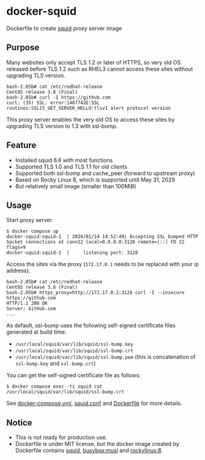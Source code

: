 # docker-squid

Dockerfile to create [squid](http://www.squid-cache.org/) proxy server image

## Purpose

Many websites only accept TLS 1.2 or later of HTTPS,
so very old OS released before TLS 1.2 such as RHEL3 cannot access these sites without upgrading TLS version.

```
bash-2.05b# cat /etc/redhat-release 
CentOS release 3.8 (Final)
bash-2.05b# curl -I https://github.com
curl: (35) SSL: error:1407742E:SSL routines:SSL23_GET_SERVER_HELLO:tlsv1 alert protocol version
```

This proxy server enables the very old OS to access these sites by upgrading TLS version to 1.3 with ssl-bump.

## Feature

* Installed squid 6.6 with most functions
* Supported TLS 1.0 and TLS 1.1 for old clients
* Supported both ssl-bump and cache_peer (forward to upstream proxy)
* Based on Rocky Linux 8, which is supported until May 31, 2029
* But relatively small image (smaller than 100MiB)

## Usage

Start proxy server.

```
$ docker compose up
docker-squid-squid-1  | 2024/01/14 14:52:49| Accepting SSL bumped HTTP Socket connections at conn12 local=0.0.0.0:3128 remote=[::] FD 22 flags=9
docker-squid-squid-1  |     listening port: 3128
```

Access the sites via the proxy (`172.17.0.1` needs to be replaced with your ip address).

```
bash-2.05b# cat /etc/redhat-release 
CentOS release 3.8 (Final)
bash-2.05b# https_proxy=http://172.17.0.1:3128 curl -I --insecure https://github.com
HTTP/1.1 200 OK
Server: GitHub.com
...
```

As default, ssl-bump uses the following self-signed certificate files generated at build time:

* `/usr/local/squid/var/lib/squid/ssl-bump.key`
* `/usr/local/squid/var/lib/squid/ssl-bump.crt`
* `/usr/local/squid/var/lib/squid/ssl-bump.pem` (this is concatenation of `ssl-bump.key` and `ssl-bump.crt`)

You can get the self-signed certificate file as follows:

```
$ docker compose exec -ti squid cat /usr/local/squid/var/lib/squid/ssl-bump.crt
```

See [docker-compose.yml](docker-compose.yml), [squid.conf](squid.conf) and [Dockerfile](Dockerfile) for more details.

## Notice

* This is not ready for production use.
* Dockerfile is under MIT license, but the docker image created by Dockerfile contains
  [squid](http://www.squid-cache.org/), [busybox:musl](https://hub.docker.com/_/busybox) and [rockylinux:8](https://hub.docker.com/_/rockylinux).
